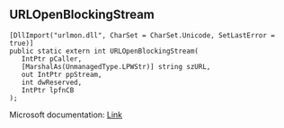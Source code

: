 ## URLOpenBlockingStream

```
[DllImport("urlmon.dll", CharSet = CharSet.Unicode, SetLastError = true)]
public static extern int URLOpenBlockingStream(
   IntPtr pCaller,
   [MarshalAs(UnmanagedType.LPWStr)] string szURL,
   out IntPtr ppStream,
   int dwReserved,
   IntPtr lpfnCB
);
```

Microsoft documentation: [Link](https://learn.microsoft.com/en-us/previous-versions/windows/internet-explorer/ie-developer/platform-apis/ms775127(v=vs.85))
